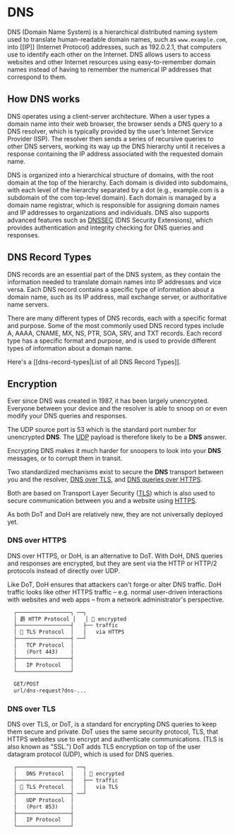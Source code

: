 # DNS

DNS (Domain Name System) is a hierarchical distributed naming system used to translate human-readable domain names, such as `www.example.com`, into [[IP]] (Internet Protocol) addresses, such as 192.0.2.1, that computers use to identify each other on the Internet. DNS allows users to access websites and other Internet resources using easy-to-remember domain names instead of having to remember the numerical IP addresses that correspond to them.

## How DNS works

DNS operates using a client-server architecture. When a user types a domain name into their web browser, the browser sends a DNS query to a DNS resolver, which is typically provided by the user’s Internet Service Provider (ISP). The resolver then sends a series of recursive queries to other DNS servers, working its way up the DNS hierarchy until it receives a response containing the IP address associated with the requested domain name.

DNS is organized into a hierarchical structure of domains, with the root domain at the top of the hierarchy. Each domain is divided into subdomains, with each level of the hierarchy separated by a dot (e.g., example.com is a subdomain of the com top-level domain). Each domain is managed by a domain name registrar, which is responsible for assigning domain names and IP addresses to organizations and individuals. DNS also supports advanced features such as [DNSSEC](dns-dnssec.md) (DNS Security Extensions), which provides authentication and integrity checking for DNS queries and responses.

## DNS Record Types

DNS records are an essential part of the DNS system, as they contain the information needed to translate domain names into IP addresses and vice versa. Each DNS record contains a specific type of information about a domain name, such as its IP address, mail exchange server, or authoritative name servers.

There are many different types of DNS records, each with a specific format and purpose. Some of the most commonly used DNS record types include A, AAAA, CNAME, MX, NS, PTR, SOA, SRV, and TXT records. Each record type has a specific format and purpose, and is used to provide different types of information about a domain name.

Here's a [[dns-record-types|List of all DNS Record Types]].

## Encryption

Ever since DNS was created in 1987, it has been largely unencrypted. Everyone between your device and the resolver is able to snoop on or even modify your DNS queries and responses.

The UDP source port is 53 which is the standard port number for unencrypted **DNS**. The [UDP](../networking/udp.md) payload is therefore likely to be a **DNS** answer.

Encrypting DNS makes it much harder for snoopers to look into your **DNS** messages, or to corrupt them in transit.

Two standardized mechanisms exist to secure the **DNS** transport between you and the resolver, [DNS over TLS](dns-dot.md), and [DNS queries over HTTPS](dns-doh.md).

Both are based on Transport Layer Security ([TLS](../networking/tls.md)) which is also used to secure communication between you and a website using [HTTPS](../networking/https.md).

As both DoT and DoH are relatively new, they are not universally deployed yet.

### DNS over HTTPS

DNS over HTTPS, or DoH, is an alternative to DoT. With DoH, DNS queries and responses are encrypted, but they are sent via the HTTP or HTTP/2 protocols instead of directly over UDP.

Like DoT, DoH ensures that attackers can't forge or alter DNS traffic. DoH traffic looks like other HTTPS traffic – e.g. normal user-driven interactions with websites and web apps – from a network administrator's perspective.

```txt
  ┌─────────────────┐ ──┐
  │ 爵 HTTP Protocol │   │  encrypted
  ├─────────────────┤   ├── traffic
  │  TLS Protocol  │   │   via HTTPS
  ├─────────────────┤ ──┘
  │   TCP Protocol  │
  │   (Port 443)    │
  ├─────────────────┤
  │   IP Protocol   │
  └─────────────────┘

  GET/POST
  url/dns-request?dns-...
```

### DNS over TLS

DNS over TLS, or DoT, is a standard for encrypting DNS queries to keep them secure and private. DoT uses the same security protocol, TLS, that HTTPS websites use to encrypt and authenticate communications. (TLS is also known as "SSL.") DoT adds TLS encryption on top of the user datagram protocol (UDP), which is used for DNS queries.

```txt
  ┌─────────────────┐ ──┐
  │   DNS Protocol  │   │  encrypted
  ├─────────────────┤   ├── traffic
  │  TLS Protocol  │   │   via TLS
  ├─────────────────┤ ──┘
  │   UDP Protocol  │
  │   (Port 853)    │
  ├─────────────────┤
  │   IP Protocol   │
  └─────────────────┘
```
